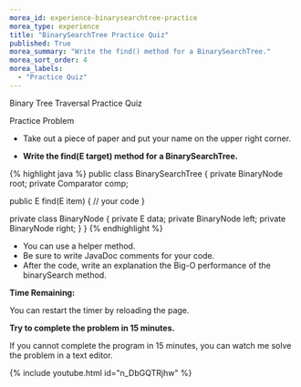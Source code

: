 ```yaml
---
morea_id: experience-binarysearchtree-practice
morea_type: experience
title: "BinarySearchTree Practice Quiz"
published: True
morea_summary: "Write the find() method for a BinarySearchTree."
morea_sort_order: 4
morea_labels: 
  - "Practice Quiz"
---
```

Binary Tree Traversal Practice Quiz

Practice Problem

* Take out a piece of paper and put your name on the upper right corner.

* **Write the find(E target) method for a BinarySearchTree.**

{% highlight java %}
public class BinarySearchTree<E> {
  private BinaryNode<E> root;
  private Comparator<E> comp;

  public E find(E item) {
   // your code
  }

  private class BinaryNode<E> {
    private E data;
    private BinaryNode<E> left;
    private BinaryNode<E> right;
  }
}
{% endhighlight %}

* You can use a helper method.
* Be sure to write JavaDoc comments for your code.
* After the code, write an explanation the Big-O performance of the binarySearch method.

**Time Remaining:**

<script src="{{ site.baseurl }}/js/countdown.js" type="text/javascript"></script>
<!-- =========================================================== -->
<script type="application/javascript">
var myCountdown2 = new Countdown({
									time: 15 * 60,
									width:150,
									height:80,
									rangeHi:"minute"	// <- no comma on last item!
									});
</script>

You can restart the timer by reloading the page.

**Try to complete the problem in 15 minutes.**

If you cannot complete the program in 15 minutes, you can watch me solve the problem in a text editor.

{% include youtube.html id="n_DbGQTRjhw" %}